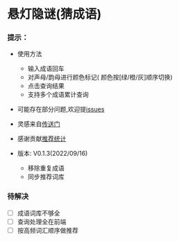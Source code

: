 # 悬灯隐谜(猜成语)
### 提示：
- 使用方法
  - 输入成语回车
  - 对声母/韵母进行颜色标记( 颜色按[绿/橙/灰]顺序切换)
  - 点击查询结果
  - 支持多个成语累计查询
               
- 可能存在部分问题,欢迎提[issues](https://github.com/CatNulls/guess-idioms/issues)
- 灵感来自[传送门](https://github.com/0xVanfer/idioms-nsh) 
- 感谢贡献[推荐统计](https://docs.qq.com/sheet/DU2dPUHNyVExkQW5X?tab=BB08J2&scode=) 
- 版本: V0.1.3(2022/09/16)
  - 移除重复成语
  - 同步推荐词库

### 待解决
- [ ] 成语词库不够全    
- [ ] 查询处理全在前端
- [ ] 按高频词汇顺序做推荐
